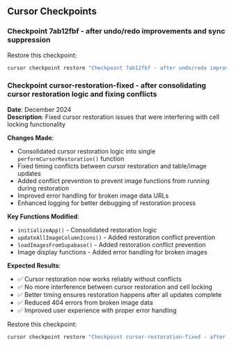 ## Cursor Checkpoints

### Checkpoint 7ab12fbf - after undo/redo improvements and sync suppression

Restore this checkpoint:

```bash
cursor checkpoint restore "Checkpoint 7ab12fbf - after undo/redo improvements and sync suppression"
```

### Checkpoint cursor-restoration-fixed - after consolidating cursor restoration logic and fixing conflicts

**Date**: December 2024  
**Description**: Fixed cursor restoration issues that were interfering with cell locking functionality

**Changes Made**:
- Consolidated cursor restoration logic into single `performCursorRestoration()` function
- Fixed timing conflicts between cursor restoration and table/image updates
- Added conflict prevention to prevent image functions from running during restoration
- Improved error handling for broken image data URLs
- Enhanced logging for better debugging of restoration process

**Key Functions Modified**:
- `initializeApp()` - Consolidated restoration logic
- `updateAllImageColumnIcons()` - Added restoration conflict prevention
- `loadImagesFromSupabase()` - Added restoration conflict prevention
- Image display functions - Added error handling for broken images

**Expected Results**:
- ✅ Cursor restoration now works reliably without conflicts
- ✅ No more interference between cursor restoration and cell locking
- ✅ Better timing ensures restoration happens after all updates complete
- ✅ Reduced 404 errors from broken image data
- ✅ Improved user experience with proper error handling

Restore this checkpoint:

```bash
cursor checkpoint restore "Checkpoint cursor-restoration-fixed - after consolidating cursor restoration logic and fixing conflicts"
```


